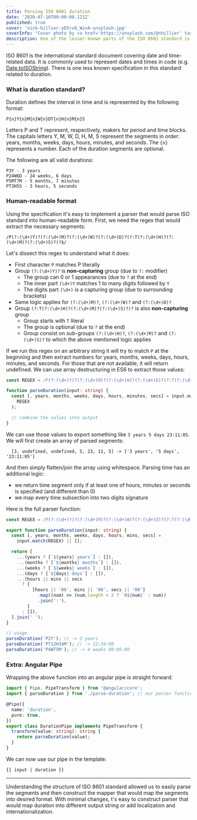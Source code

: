 ```yaml
---
title: Parsing ISO 8601 duration
date: '2020-07-10T09:00:00.121Z'
published: true
cover: 'nick-hillier-yD5rv8_WzxA-unsplash.jpg'
coverInfo: "Cover photo by <a href='https://unsplash.com/@nhillier' target='_blank'>Nick Hillier</a> on Unsplash"
description: One of the lesser-known parts of the ISO 8601 standard is the duration specification. In this post we will learn how to parse it and construct a simple Angular pipe for template automation.
---
```


ISO 8601 is the international standard document covering date and time-related data. It is commonly used
to represent dates and times in code
(e.g. [Date.toISOString](https://developer.mozilla.org/en-US/docs/Web/JavaScript/Reference/Global_Objects/Date/toISOString)). There is one less known specification in this standard related to duration.

### What is duration standard?

Duration defines the interval in time and is represented by the following format:

```
P{n}Y{n}M{n}W{n}DT{n}H{n}M{n}S
```

Letters P and T represent, respectively, makers for period and time blocks. The capitals letters Y, M, W, D, H, M, S represent the segments in order:
years, months, weeks, days, hours, minutes, and seconds. The `{n}` represents a number. Each of the duration
segments are optional.

The following are all valid durations:

```
P3Y - 3 years
P24W6D - 24 weeks, 6 days
P5MT7M - 5 months, 7 minutes
PT3H5S - 3 hours, 5 seconds
```

### Human-readable format

Using the specification it's easy to implement a parser that would parse ISO standard into human-readable form.
First, we need the regex that would extract the necessary segments:

```jsregexp
/P(?:(\d+)Y)?(?:(\d+)M)?(?:(\d+)W)?(?:(\d+)D)?(?:T(?:(\d+)H)?(?:(\d+)M)?(?:(\d+)S)?)?$/
```

Let's dissect this regex to understand what it does:

- First character `P` matches P literally
- Group `(?:(\d+)Y)?` is **non-capturing** group (due to `?:` modifier)
  - The group can 0 or 1 appearances (due to `?` at the end)
  - The inner part `(\d+)Y` matches 1 to many digits followed by `Y`
  - The digits part `(\d+)` is a capturing group (due to surrounding brackets)
- Same logic applies for `(?:(\d+)M)?`, `(?:(\d+)W)?` and `(?:(\d+)D)?`
- Group `(?:T(?:(\d+)H)?(?:(\d+)M)?(?:(\d+)S)?)?` is also **non-capturing** group
  - Group starts with `T` literal
  - The group is optional (due to `?` at the end)
  - Group consist on sub-groups `(?:(\d+)H)?`, `(?:(\d+)M)?` and `(?:(\d+)S)?` to which the above mentioned logic applies

If we run this regex on an arbitrary string it will try to match `P` at the beginning and then extract numbers for
years, months, weeks, days, hours, minutes, and seconds. For those that are not available, it will return undefined.
We can use array destructuring in ES6 to extract those values:

```typescript
const REGEX = /P(?:(\d+)Y)?(?:(\d+)M)?(?:(\d+)W)?(?:(\d+)D)?(?:T(?:(\d+)H)?(?:(\d+)M)?(?:(\d+)S)?)?$/;

function parseDuration(input: string) {
  const [, years, months, weeks, days, hours, minutes, secs] = input.match(
    REGEX
  );

  // combine the values into output
}
```

We can use those values to export something like `3 years 5 days 23:11:05`. We will first
create an array of parsed segments:

```
  [3, undefined, undefined, 5, 23, 11, 5] -> ['3 years', '5 days', '23:11:05']
```

And then simply flatten/join the array using whitespace. Parsing time has an additional logic:

- we return time segment only if at least one of hours, minutes or seconds is specified (and different than 0)
- we map every time subsection into two digits signature

Here is the full parser function:

```typescript
const REGEX = /P(?:(\d+)Y)?(?:(\d+)M)?(?:(\d+)W)?(?:(\d+)D)?(?:T(?:(\d+)H)?(?:(\d+)M)?(?:(\d+)S)?)?$/;

export function parseDuration(input: string) {
  const [, years, months, weeks, days, hours, mins, secs] =
    input.match(REGEX) || [];

  return [
    ...(years ? [`${years} years`] : []),
    ...(months ? [`${months} months`] : []),
    ...(weeks ? [`${weeks} weeks`] : []),
    ...(days ? [`${days} days`] : []),
    ...(hours || mins || secs
      ? [
          [hours || '00', mins || '00', secs || '00']
            .map((num) => (num.length < 2 ? `0${num}` : num))
            .join(':'),
        ]
      : []),
  ].join(' ');
}

// usage
parseDuration('P2Y'); // -> 2 years
parseDuration('PT12H34M'); // -> 12:34:00
parseDuration('P4WT5M'); // -> 4 weeks 00:05:00
```

### Extra: Angular Pipe

Wrapping the above function into an angular pipe is straight forward:

```typescript
import { Pipe, PipeTransform } from '@angular/core';
import { parseDuration } from './parse-duration'; // our parser function

@Pipe({
  name: 'duration',
  pure: true,
})
export class DurationPipe implements PipeTransform {
  transform(value: string): string {
    return parseDuration(value);
  }
}
```

We can now use our pipe in the template:

```html
{{ input | duration }}
```

---

Understanding the structure of ISO 8601 standard allowed us to easily parse the segments and then construct the
mapper that would map the segments into desired format. With minimal changes, t's easy to construct
parser that would map duration into different output string or add localization and internationalization.
